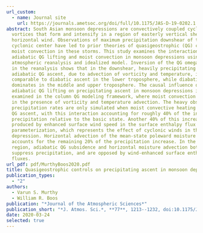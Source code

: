 ```yaml
---
url_custom:
  - name: Journal site
    url: https://journals.ametsoc.org/doi/full/10.1175/JAS-D-19-0202.1
abstract: South Asian monsoon depressions are convectively coupled cyclonic
  vortices that form and intensify in a region of easterly vertical shear of the
  horizontal wind. Observations of maximum precipitation downshear of the
  cyclonic center have led to prior theories of quasigeostrophic (QG) control of
  moist convection in these storms. This study examines the interaction between
  adiabatic QG lifting and moist convection in monsoon depressions using an
  atmospheric reanalysis and idealized model. Inversion of the QG omega equation
  in the reanalysis shows that in the downshear, heavily precipitating region,
  adiabatic QG ascent, due to advection of vorticity and temperature, is
  comparable to diabatic ascent in the lower troposphere, while diabatic ascent
  dominates in the middle and upper troposphere. The causal influence of
  adiabatic QG lifting on precipitating ascent in monsoon depressions is then
  examined in the column QG modeling framework, where moist convection evolves
  in the presence of vorticity and temperature advection. The heavy observed
  precipitation rates are only simulated when moist convective heating amplifies
  QG ascent, with this interaction accounting for roughly 40% of the increase in
  precipitation relative to the basic state. Another 40% of this increase is
  produced by enhanced surface wind speed in the surface enthalpy flux
  parameterization, which represents the effect of cyclonic winds in the monsoon
  depression. Horizontal advection of the mean-state poleward moisture gradient
  accounts for the remaining 20% of the precipitation increase. In the upshear
  region, adiabatic QG subsidence and horizontal moisture advection both
  suppress precipitation, and are opposed by wind-enhanced surface enthalpy
  fluxes.
url_pdf: pdf/MurthyBoos2020.pdf
title: Quasigeostrophic controls on precipitating ascent in monsoon depressions
publication_types:
  - "2"
authors:
  - Varun S. Murthy
  - William R. Boos
publication: "*Journal of the Atmospheric Sciences*"
publication_short: "*J. Atmos. Sci.*, **77**, 1213--1232, doi:10.1175/JAS-D-19-0202.1"
date: 2020-03-24
selected: true
---
```

